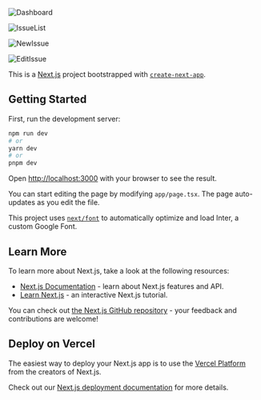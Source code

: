 ![Dashboard](https://github.com/Kavindu1997/Bug-Tracker/assets/56603291/2871c341-4b86-41c2-a0fa-182829c80085)

![IssueList](https://github.com/Kavindu1997/Bug-Tracker/assets/56603291/4ea1f1e6-b724-4db0-8fc8-7b66b5ad121c)

![NewIssue](https://github.com/Kavindu1997/Bug-Tracker/assets/56603291/fcc472b0-c81d-484a-ba0e-c5dfadd494c4)

![EditIssue](https://github.com/Kavindu1997/Bug-Tracker/assets/56603291/198b3351-df81-4507-8acb-60971355eb68)







This is a [Next.js](https://nextjs.org/) project bootstrapped with [`create-next-app`](https://github.com/vercel/next.js/tree/canary/packages/create-next-app).

## Getting Started

First, run the development server:

```bash
npm run dev
# or
yarn dev
# or
pnpm dev
```

Open [http://localhost:3000](http://localhost:3000) with your browser to see the result.

You can start editing the page by modifying `app/page.tsx`. The page auto-updates as you edit the file.

This project uses [`next/font`](https://nextjs.org/docs/basic-features/font-optimization) to automatically optimize and load Inter, a custom Google Font.

## Learn More

To learn more about Next.js, take a look at the following resources:

- [Next.js Documentation](https://nextjs.org/docs) - learn about Next.js features and API.
- [Learn Next.js](https://nextjs.org/learn) - an interactive Next.js tutorial.

You can check out [the Next.js GitHub repository](https://github.com/vercel/next.js/) - your feedback and contributions are welcome!

## Deploy on Vercel

The easiest way to deploy your Next.js app is to use the [Vercel Platform](https://vercel.com/new?utm_medium=default-template&filter=next.js&utm_source=create-next-app&utm_campaign=create-next-app-readme) from the creators of Next.js.

Check out our [Next.js deployment documentation](https://nextjs.org/docs/deployment) for more details.
